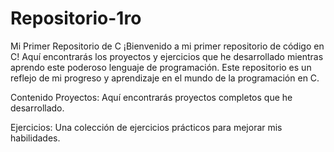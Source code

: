 # Repositorio-1ro

Mi Primer Repositorio de C
¡Bienvenido a mi primer repositorio de código en C!
Aquí encontrarás los proyectos y ejercicios que he desarrollado mientras aprendo este poderoso lenguaje de programación. Este repositorio es un reflejo de mi progreso y aprendizaje en el mundo de la programación en C.

Contenido
Proyectos: Aquí encontrarás proyectos completos que he desarrollado.

Ejercicios: Una colección de ejercicios prácticos para mejorar mis habilidades.
